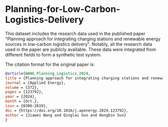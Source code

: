 # Planning-for-Low-Carbon-Logistics-Delivery

This dataset includes the research data used in the published paper "Planning approach for integrating charging stations and renewable energy sources in low-carbon logistics delivery". Notably, all the research data used in the paper are publicly available. These data were integrated from different fields to form a synthetic test system.

The citation format for the original paper is:

```bibtex
@article{WANG_Planning_Logistics_2024,
title = {Planning approach for integrating charging stations and renewable energy sources in low-carbon logistics delivery},
journal = {Applied Energy},
volume = {372},
pages = {123792},
year = {2024},
month = {Oct.},
issn = {0306-2619},
doi = {https://doi.org/10.1016/j.apenergy.2024.123792},
author = {Jiawei Wang and Qinglai Guo and Hongbin Sun}
}
```
